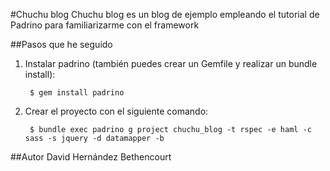 #Chuchu blog
Chuchu blog es un blog de ejemplo empleando el tutorial de Padrino para familiarizarme con el framework

##Pasos que he seguido
1. Instalar padrino (también puedes crear un Gemfile y realizar un bundle install):

        $ gem install padrino

2. Crear el proyecto con el siguiente comando:

        $ bundle exec padrino g project chuchu_blog -t rspec -e haml -c sass -s jquery -d datamapper -b

##Autor
David Hernández Bethencourt
